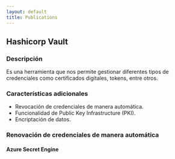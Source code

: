 ```yaml
---
layout: default
title: Publications
---
```


## Hashicorp Vault

### Descripción
Es una herramienta que nos permite gestionar diferentes tipos de credenciales como certificados digitales, tokens, entre otros.

### Características adicionales
- Revocación de credenciales de manera automática.
- Funcionalidad de Public Key Infrastructure (PKI).
- Encriptación de datos.

### Renovación de credenciales de manera automática
#### Azure Secret Engine
